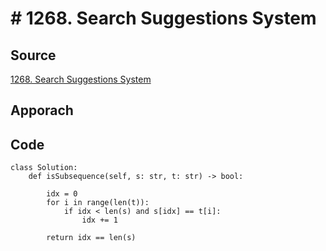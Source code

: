 # # 1268. Search Suggestions System

## Source

[1268. Search Suggestions System](https://leetcode.com/problems/is-subsequence/description/)

## Apporach

## Code

    class Solution:
        def isSubsequence(self, s: str, t: str) -> bool:

            idx = 0
            for i in range(len(t)):
                if idx < len(s) and s[idx] == t[i]:
                    idx += 1

            return idx == len(s)
